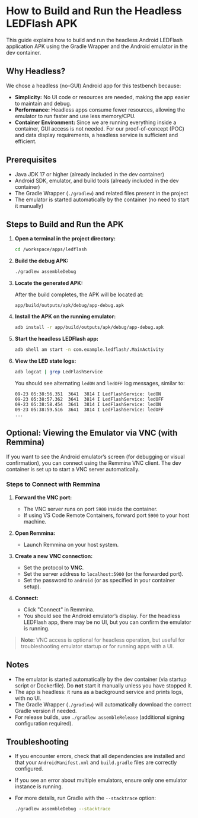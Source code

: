 # How to Build and Run the Headless LEDFlash APK

This guide explains how to build and run the headless Android LEDFlash application APK using the Gradle Wrapper and the Android emulator in the dev container.

## Why Headless?

We chose a headless (no-GUI) Android app for this testbench because:
- **Simplicity:** No UI code or resources are needed, making the app easier to maintain and debug.
- **Performance:** Headless apps consume fewer resources, allowing the emulator to run faster and use less memory/CPU.
- **Container Environment:** Since we are running everything inside a container, GUI access is not needed. For our proof-of-concept (POC) and data display requirements, a headless service is sufficient and efficient.

## Prerequisites

- Java JDK 17 or higher (already included in the dev container)
- Android SDK, emulator, and build tools (already included in the dev container)
- The Gradle Wrapper (`./gradlew`) and related files present in the project
- The emulator is started automatically by the container (no need to start it manually)

## Steps to Build and Run the APK

1. **Open a terminal in the project directory:**

   ```bash
   cd /workspace/apps/ledflash
   ```

2. **Build the debug APK:**

   ```bash
   ./gradlew assembleDebug
   ```

3. **Locate the generated APK:**

   After the build completes, the APK will be located at:

   ```
   app/build/outputs/apk/debug/app-debug.apk
   ```

4. **Install the APK on the running emulator:**

   ```bash
   adb install -r app/build/outputs/apk/debug/app-debug.apk
   ```

5. **Start the headless LEDFlash app:**

   ```bash
   adb shell am start -n com.example.ledflash/.MainActivity
   ```

6. **View the LED state logs:**

   ```bash
   adb logcat | grep LedFlashService
   ```

   You should see alternating `ledON` and `ledOFF` log messages, similar to:

   ```
   09-23 05:38:56.351  3641  3814 I LedFlashService: ledON
   09-23 05:38:57.362  3641  3814 I LedFlashService: ledOFF
   09-23 05:38:58.454  3641  3814 I LedFlashService: ledON
   09-23 05:38:59.516  3641  3814 I LedFlashService: ledOFF
   ...
   ```

## Optional: Viewing the Emulator via VNC (with Remmina)

If you want to see the Android emulator’s screen (for debugging or visual confirmation), you can connect using the Remmina VNC client. The dev container is set up to start a VNC server automatically.

### Steps to Connect with Remmina

1. **Forward the VNC port:**
   - The VNC server runs on port `5900` inside the container.
   - If using VS Code Remote Containers, forward port `5900` to your host machine.

2. **Open Remmina:**
   - Launch Remmina on your host system.

3. **Create a new VNC connection:**
   - Set the protocol to **VNC**.
   - Set the server address to `localhost:5900` (or the forwarded port).
   - Set the password to `android` (or as specified in your container setup).

4. **Connect:**
   - Click "Connect" in Remmina.
   - You should see the Android emulator’s display. For the headless LEDFlash app, there may be no UI, but you can confirm the emulator is running.

> **Note:** VNC access is optional for headless operation, but useful for troubleshooting emulator startup or for running apps with a UI.

## Notes

- The emulator is started automatically by the dev container (via startup script or Dockerfile). Do **not** start it manually unless you have stopped it.
- The app is headless: it runs as a background service and prints logs, with no UI.
- The Gradle Wrapper (`./gradlew`) will automatically download the correct Gradle version if needed.
- For release builds, use `./gradlew assembleRelease` (additional signing configuration required).

## Troubleshooting

- If you encounter errors, check that all dependencies are installed and that your `AndroidManifest.xml` and `build.gradle` files are correctly configured.
- If you see an error about multiple emulators, ensure only one emulator instance is running.
- For more details, run Gradle with the `--stacktrace` option:

  ```bash
  ./gradlew assembleDebug --stacktrace
  ```